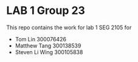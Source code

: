 # LAB 1 Group 23

This repo contains the work for lab 1 SEG 2105 for
- Tom Lin 300076426
- Matthew Tang 300138539
- Steven Li Wing 300105838
